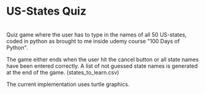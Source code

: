 <h1>US-States Quiz</h1>
<p><br>Quiz game where the user has to type in the names of all 50 US-states, coded in python as brought to me inside udemy course "100 Days of Python".
<p>The game either ends when the user hit the cancel button or all state names have been entered correctly.
A list of not guessed state names is generated at the end of the game. (states_to_learn.csv)</p>
<p>The current implementation uses turtle graphics.</p>

